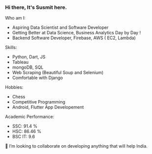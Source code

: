 ### Hi there, It's Susmit here.

Who am I:
- Aspiring Data Scientist and  Software Developer
- Getting Better at Data Science, Business Analytics Day by Day !
- Backend Software Developer, Firebase, AWS ( EC2, Lambda)

Skills:
  - Python, Dart, JS
  - Tableau
  - mongoDB, SQL
  - Web Scraping (Beautiful Soup and Selenium)
  - Comfortable with Django

Hobbies:
  - Chess
  - Competitive Programming
  - Android, Flutter App Developement
  
Academic Performance:
  - SSC: 91.4 %
  - HSC: 86.46 %
  - BSC IT: 9.6

👯 I’m looking to collaborate on developing anything that will help India.
